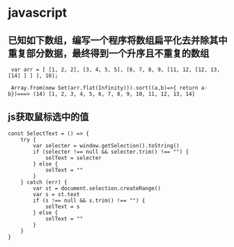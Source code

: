 # javascript  


 ##  已知如下数组，编写一个程序将数组扁平化去并除其中重复部分数据，最终得到一个升序且不重复的数组

     var arr = [ [1, 2, 2], [3, 4, 5, 5], [6, 7, 8, 9, [11, 12, [12, 13, [14] ] ] ], 10];
    
     Array.from(new Set(arr.flat(Infinity))).sort((a,b)=>{ return a-b})===> (14) [1, 2, 3, 4, 5, 6, 7, 8, 9, 10, 11, 12, 13, 14]


 ## js获取鼠标选中的值

    const SelectText = () => {
        try {
            var selecter = window.getSelection().toString()
            if (selecter !== null && selecter.trim() !== "") {
                selText = selecter
            } else {
                selText = ""
            }
        } catch (err) {
            var st = document.selection.createRange()
            var s = st.text
            if (s !== null && s.trim() !== "") {
                selText = s
            } else {
                selText = ""
            }
        }
    }